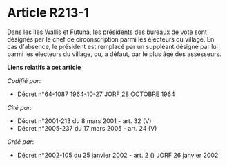 # Article R213-1

Dans les îles Wallis et Futuna, les présidents des bureaux de vote sont désignés par le chef de circonscription parmi les
électeurs du village. En cas d'absence, le président est remplacé par un suppléant désigné par lui parmi les électeurs du
village, ou, à défaut, par le plus âgé des assesseurs.

**Liens relatifs à cet article**

_Codifié par_:

  - Décret n°64-1087 1964-10-27 JORF 28 OCTOBRE 1964

_Cité par_:

  - Décret n°2001-213 du 8 mars 2001 - art. 32 (V)
  - Décret n°2005-237 du 17 mars 2005 - art. 24 (V)

_Créé par_:

  - Décret n°2002-105 du 25 janvier 2002 - art. 2 () JORF 26 janvier 2002
